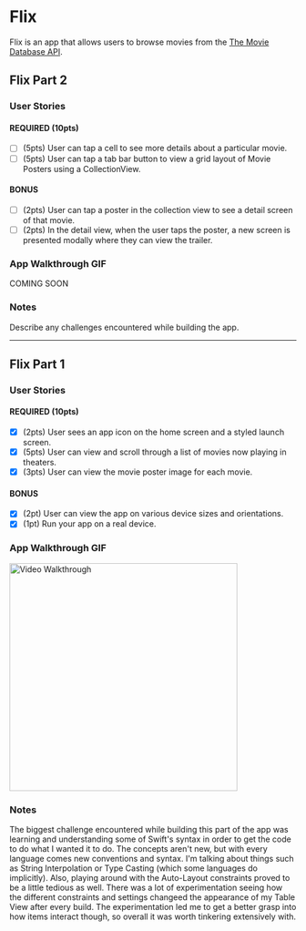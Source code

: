 # Flix

Flix is an app that allows users to browse movies from the [The Movie Database API](http://docs.themoviedb.apiary.io/#).

## Flix Part 2

### User Stories

#### REQUIRED (10pts)
- [ ] (5pts) User can tap a cell to see more details about a particular movie.
- [ ] (5pts) User can tap a tab bar button to view a grid layout of Movie Posters using a CollectionView.

#### BONUS
- [ ] (2pts) User can tap a poster in the collection view to see a detail screen of that movie.
- [ ] (2pts) In the detail view, when the user taps the poster, a new screen is presented modally where they can view the trailer.

### App Walkthrough GIF

COMING SOON

### Notes
Describe any challenges encountered while building the app.

---

## Flix Part 1

### User Stories

#### REQUIRED (10pts)

- [x] (2pts) User sees an app icon on the home screen and a styled launch screen.
- [x] (5pts) User can view and scroll through a list of movies now playing in theaters.
- [x] (3pts) User can view the movie poster image for each movie.

#### BONUS

- [x] (2pt) User can view the app on various device sizes and orientations.
- [x] (1pt) Run your app on a real device.

### App Walkthrough GIF

<img src='https://github.com/bryandevelops/Flix/blob/master/demo.gif' title='Video Walkthrough' width='400' alt='Video Walkthrough' />

### Notes
The biggest challenge encountered while building this part of the app was learning and understanding some of Swift's syntax in order to get the code to do what I wanted it to do. The concepts aren't new, but with every language comes new conventions and syntax. I'm talking about things such as String Interpolation or Type Casting (which some languages do implicitly). Also, playing around with the Auto-Layout constraints proved to be a little tedious as well. There was a lot of experimentation seeing how the different constraints and settings changeed the appearance of my Table View after every build. The experimentation led me to get a better grasp into how items interact though, so overall it was worth tinkering extensively with.
